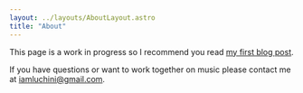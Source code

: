 ```yaml
---
layout: ../layouts/AboutLayout.astro
title: "About"
---
```


This page is a work in progress so I recommend you read [my first blog post](posts/welcome-to-my-producer-journal/).

If you have questions or want to work together on music please contact me at iamluchini@gmail.com.